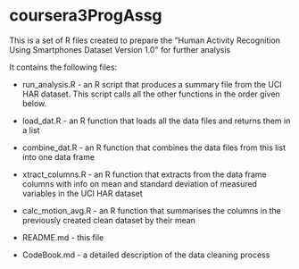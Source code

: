 # coursera3ProgAssg
This is a set of R files created to prepare the "Human Activity Recognition Using Smartphones Dataset Version 1.0" for further analysis

It contains the following files:

- run_analysis.R	- an R script that produces a summary file from the UCI HAR dataset. This script calls all the other functions in the order given below. 
- load_dat.R 		- an R function that loads all the data files and returns them in a list
- combine_dat.R 	- an R function that combines the data files from this list into one data frame
- xtract_columns.R 	- an R function that extracts from the data frame columns with info on mean and standard deviation of measured variables in the UCI HAR dataset
- calc_motion_avg.R 	- an R function that summarises the columns in the previously created clean dataset by their mean

- README.md		- this file
- CodeBook.md		- a detailed description of the data cleaning process